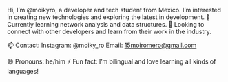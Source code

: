 Hi, I’m @moikyro, a developer and tech student from Mexico.
I’m interested in creating new technologies and exploring the latest in development.
🌱 Currently learning network analysis and data structures.
👀 Looking to connect with other developers and learn from their work in the industry.

📫 Contact:
Instagram: @moiky_ro
Email: 15moiromero@gmail.com

😄 Pronouns: he/him
⚡ Fun fact: I’m bilingual and love learning all kinds of languages!
